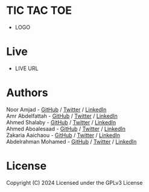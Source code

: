 # TIC TAC TOE
- LOGO
# Live
- LIVE URL
# Authors
Noor Amjad - [GitHub](https://github.com/Justxd22) / [Twitter](https://twitter.com/_xd222) / [LinkedIn](https://www.linkedin.com/in/noor-amjad-xd)  
Amr Abdelfattah - [GitHub](https://github.com/0x3mr) / [Twitter](https://twitter.com/an0n_amr) / [LinkedIn](https://www.linkedin.com/in/amrabdelfattah/)  
Ahmed Shalaby - [GitHub](https://github.com/Madiocre) / [Twitter](https://twitter.com/Ahmed_K_Shalaby) / [LinkedIn](https://www.linkedin.com/in/ahmed-shalaby-31a03a235/)  
Ahmed Aboalesaad - [GitHub](https://github.com/Ahmed-Aboalasaad) / [Twitter](https://x.com/Aboalesaad_) / [LinkedIn](https://www.linkedin.com/in/ahmed-aboalesaad/)  
Zakaria Aaichaou - [GitHub](https://github.com/Z-Sitawi) / [Twitter]() / [LinkedIn]()  
Abdelrahman Mohamed - [GitHub](https://github.com/hackerSa3edy) / [Twitter]() / [LinkedIn]()  


# License
Copyright (C) 2024 
Licensed under the GPLv3 License
